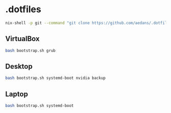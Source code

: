 # .dotfiles

```bash
nix-shell -p git --command "git clone https://github.com/aedans/.dotfiles.git"
```

## VirtualBox

```bash
bash bootstrap.sh grub
```

## Desktop

```bash
bash bootstrap.sh systemd-boot nvidia backup
```

## Laptop

```bash
bash bootstrap.sh systemd-boot
```
